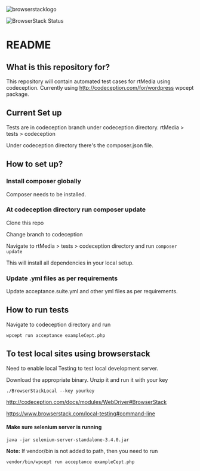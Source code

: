 
![browserstacklogo](https://cloud.githubusercontent.com/assets/8191145/26438116/b5f79f2c-413e-11e7-8c0a-6ec0f75be4dc.png)

![BrowserStack Status](https://www.browserstack.com/automate/badge.svg?badge_key=QXJGc0MzZ3ZyUzBaUW9zZHFTSUtYNTMzUFJhMThPNWoxcFh5ZkxjNzE5Zz0tLWRrOTNUb0lzZXdWRC9PL3k3bHF6R3c9PQ==--0cf0d06c7d977c10230d7dbfcb5d907592ab005d)


# README #


## What is this repository for?

This repository will contain automated test cases for rtMedia using codeception. Currently using http://codeception.com/for/wordpress wpcept package.

## Current Set up

Tests are in codeception branch under codeception directory. rtMedia > tests > codeception

Under codeception directory there's the composer.json file.


## How to set up?

### Install composer globally

Composer needs to be installed. 

### At codeception directory run composer update

Clone this repo 

Change branch to codeception

Navigate to rtMedia > tests > codeception directory and run `composer update`

This will install all dependencies in your local setup.


### Update .yml files as per requirements

Update acceptance.suite.yml and other yml files as per requirements.

## How to run tests

Navigate to codeception directory and run

`wpcept run acceptance exampleCept.php`

## To test local sites using browserstack

Need to enable local Testing to test local development server.

Download the appropriate binary. Unzip it and run it with your key

`./BrowserStackLocal --key yourkey`

http://codeception.com/docs/modules/WebDriver#BrowserStack

https://www.browserstack.com/local-testing#command-line

#### Make sure selenium server is running

`java -jar selenium-server-standalone-3.4.0.jar`


**Note:** If vendor/bin is not added to path, then you need to run

`vendor/bin/wpcept run acceptance exampleCept.php`